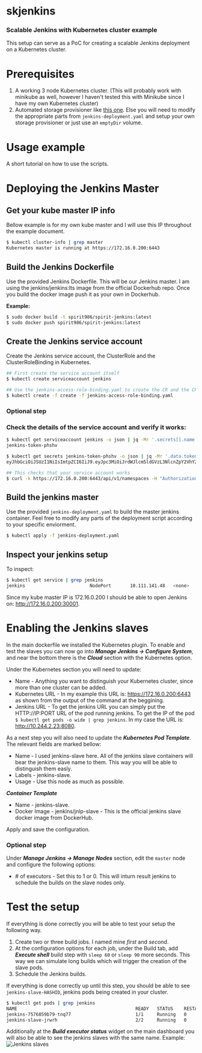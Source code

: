 # skjenkins
### Scalable Jenkins with Kubernetes cluster example

This setup can serve as a PoC for creating a scalable Jenkins deployment on a Kubernetes cluster.

# Prerequisites
1. A working 3 node Kubernetes cluster. (This will probably work with minikube as well, however I haven't tested this with Minikube since I have my own Kubernetes cluster)
2. Automated storage provisioner like [this one](https://github.com/spirit986/external-storage/tree/master/nfs). Else you will need to modify the appropriate parts from `jenkins-deployment.yaml` and setup your own storage provisioner or just use an `emptyDir` volume.

# Usage example
A short tutorial on how to use the scripts.

# Deploying the Jenkins Master

## Get your kube master IP info
Bellow example is for my own kube master and I will use this IP throughout the example document.
```bash
$ kubectl cluster-info | grep master
Kubernetes master is running at https://172.16.0.200:6443
```

## Build the Jenkins Dockerfile
Use the provided Jenkins Dockerfile. This will be our Jenkins master. I am using the jenkins/jenkins:lts image from the official Dockerhub repo. Once you build the docker image push it as your own in Dockerhub.

**Example:**
```bash
$ sudo docker build -t spirit986/spirit-jenkins:latest
$ sudo docker push spirit986/spirit-jenkins:latest
```

## Create the Jenkins service account
Create the Jenkins service account, the ClusterRole and the ClusterRoleBinding in Kubernetes.
```bash
## First create the service account itself
$ kubectl create serviceaccount jenkins

## Use the jenkins-access-role-binding.yaml to create the CR and the CRB
$ kubectl create -f create -f jenkins-access-role-binding.yaml
```

### Optional step 
### Check the details of the service account and verify it works:
```bash
$ kubectl get serviceaccount jenkins -o json | jq -Mr '.secrets[].name'
jenkins-token-phshv

$ kubectl get secrets jenkins-token-phshv -o json | jq -Mr '.data.token' | base64 --decode
eyJhbGciOiJSUzI1NiIsImtpZCI6IiJ9.eyJpc3MiOiJrdWJlcm5ldGVzL3NlcnZpY2VhY2NvdW50Iiwia3ViZXJuZXRlcy5pby9zZXJ2aWNlYWNjb3VudC9uYW1lc3BhY2UiOiJkZWZhdWx0Iiwia3ViZXJuZXRlcy5pby9zZXJ2aWNlYWNjb3VudC9zZWNyZXQubmFtZSI6ImplbmtpbnMtdG9rZW4tcGhzaHYiLCJrdWJlcm5ldGVzLmlvL3NlcnZpY2VhY2NvdW50L3NlcnZpY2UtYWNjb3VudC5uYW1lIjoiamVua2lucyIsImt1YmVybmV0ZXMuaW8vc2VydmljZWFjY291bnQvc2VydmljZS1hY2NvdW50LnVpZCI6ImY3N2I5ZjFhLTliZGQtMTFlOS1hMzY5LTA4MDAyNzVjNGNjZiIsInN1YiI6InN5c3RlbTpzZXJ2aWNlYWNjb3VudDpkZWZhdWx0OmplbmtpbnMifQ.MnuvxtD12jlsQYxKjtgWss9LKUu6wCjuPUtojbQ1hDsqJEytSHPig_mV1KEs3AUlgbUqol4OxUmMJax8kbSH3XnYiko-4w9bwyvPVATw7XLQFwq7bJ6Ua6z8Uekr3sQ-nxKTjTJpfVtMjf1ymeRS5tjDZZg88y1vGZXsNmjBDSflPUjUOy4EKv_HFZUu6H1XGKIZXj4TZb1vCvPBqQEBsCxcyVxa0HbgEMjntjjvtAaZVUpqPfz5BjCUvKkN6Ctm2qwy97V7runtqxYjEmloiRYIMZzItfCLEpWEYqz6pNQhXs6oyJ4RkiaByblWULEzXnunOHLp4YyGn6m9cU7gtA

## This checks that your service account works
$ curl -k https://172.16.0.200:6443/api/v1/namespaces -H "Authorization: Bearer eyJhbGciOiJSUzI1NiIsImtpZCI6IiJ9.eyJpc3MiOiJrdWJlcm5ldGVzL3NlcnZpY2VhY2NvdW50Iiwia3ViZXJuZXRlcy5pby9zZXJ2aWNlYWNjb3VudC9uYW1lc3BhY2UiOiJkZWZhdWx0Iiwia3ViZXJuZXRlcy5pby9zZXJ2aWNlYWNjb3VudC9zZWNyZXQubmFtZSI6ImplbmtpbnMtdG9rZW4tcGhzaHYiLCJrdWJlcm5ldGVzLmlvL3NlcnZpY2VhY2NvdW50L3NlcnZpY2UtYWNjb3VudC5uYW1lIjoiamVua2lucyIsImt1YmVybmV0ZXMuaW8vc2VydmljZWFjY291bnQvc2VydmljZS1hY2NvdW50LnVpZCI6ImY3N2I5ZjFhLTliZGQtMTFlOS1hMzY5LTA4MDAyNzVjNGNjZiIsInN1YiI6InN5c3RlbTpzZXJ2aWNlYWNjb3VudDpkZWZhdWx0OmplbmtpbnMifQ.MnuvxtD12jlsQYxKjtgWss9LKUu6wCjuPUtojbQ1hDsqJEytSHPig_mV1KEs3AUlgbUqol4OxUmMJax8kbSH3XnYiko-4w9bwyvPVATw7XLQFwq7bJ6Ua6z8Uekr3sQ-nxKTjTJpfVtMjf1ymeRS5tjDZZg88y1vGZXsNmjBDSflPUjUOy4EKv_HFZUu6H1XGKIZXj4TZb1vCvPBqQEBsCxcyVxa0HbgEMjntjjvtAaZVUpqPfz5BjCUvKkN6Ctm2qwy97V7runtqxYjEmloiRYIMZzItfCLEpWEYqz6pNQhXs6oyJ4RkiaByblWULEzXnunOHLp4YyGn6m9cU7gtA"
```

## Build the jenkins master
Use the provided `jenkins-deployment.yaml` to build the master jenkins container. Feel free to modify any parts of the deployment script according to your specific enviorment.
```bash
$ kubectl apply -f jenkins-deployment.yaml
```

## Inspect your jenkins setup
To inspect:
```bash
$ kubectl get service | grep jenkins
jenkins                        NodePort       10.111.141.48   <none>         8080:30001/TCP                       28h
```

Since my kube master IP is 172.16.0.200 I should be able to open Jenkins on: http://172.16.0.200:30001.

# Enabling the Jenkins slaves
In the main dockerfile we installed the Kubernetes plugin. To enable and test the slaves you can now go into ***Manage Jenkins -> Configure System***, and near the bottom there is the ***Cloud*** section with the Kubernetes option.

Under the Kubernetes section you will need to update:
* Name - Anything you want to distinguish your Kubernetes cluster, since more than one cluster can be added.
* Kubernetes URL - In my example this URL is: https://172.16.0.200:6443 as shown from the output of the command at the beggining.
* Jenkins URL - To get the jenkins URL you can simply put the HTTP://IP:PORT URL of the pod running jenkins. To get the IP of the pod `$ kubectl get pods -o wide | grep jenkins`. In my case the URL is: http://10.244.2.23:8080.

As a next step you will also need to update the ***Kubernetes Pod Template***. The relevant fields are marked bellow:
* Name - I used jenkins-slave here. All of the jenkins slave containers will bear the jenkins-slave name to them. This way you will be able to distinguish them easly.
* Labels - jenkins-slave.
* Usage - Use this node as much as possible.

***Container Template***
* Name - jenkins-slave.
* Docker Image - jenkins/jnlp-slave - This is the official jenkins slave docker image from DockerHub.

Apply and save the configuration.

### Optional step
Under ***Manage Jenkins -> Manage Nodes*** section, edit the `master` node and configure the following options:
* &#35; of executors	- Set this to 1 or 0. This will inturn result jenkins to schedule the builds on the slave nodes only.

# Test the setup
If everything is done correctly you will be able to test your setup the following way.
1. Create two or three build jobs. I named mine *first* and *second*.
2. At the configuration options for each job, under the Build tab, add ***Execute shell*** build step with `sleep 60` or `sleep 90` more seconds. This way we can simulate long builds which will trigger the creation of the slave pods.
3. Schedule the Jenkins builds. 

If everything is done correctly up until this step, you should be able to see `jenkins-slave-HASHID`, jenkins pods being created in your cluster. 
```bash
$ kubectl get pods | grep jenkins
NAME                                            READY   STATUS    RESTARTS   AGE
jenkins-7576859b79-tnq77                        1/1     Running   0          4h39m
jenkins-slave-jrwrh                             2/2     Running   0          7s
```
Additionally at the ***Build executor status*** widget on the main dashboard you will also be able to see the jenkins slaves with the same name.
Example:
![Jenkins slaves](https://i.imgur.com/poILVKi.png)

